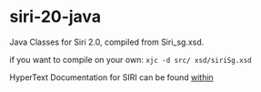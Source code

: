 siri-20-java
============

Java Classes for Siri 2.0, compiled from Siri_sg.xsd. 


if you want to compile on your own:
`xjc -d src/ xsd/siriSg.xsd`


HyperText Documentation for SIRI can be found [within](http://laidig.github.io/siri-20-java/doc/)
